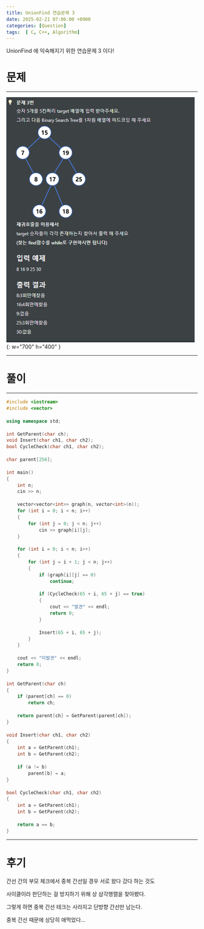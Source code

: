 ```yaml
---
title: UnionFind 연습문제 3
date: 2025-02-21 07:06:00 +0900
categories: [Question]  
tags:  [ C, C++, Algorithm]
---
```


UnionFind 에 익숙해지기 위한 연습문제 3 이다!

# 문제   
---------------------------------------
![Desktop View](/assets/img/unionfind3.png){: w="700" h="400" }

---------------------------------------

# 풀이
---------------------------------------

```c++
#include <iostream>
#include <vector>

using namespace std;

int GetParent(char ch);
void Insert(char ch1, char ch2);
bool CycleCheck(char ch1, char ch2);

char parent[256];

int main()
{
    int n;
    cin >> n;
    
    vector<vector<int>> graph(n, vector<int>(n));
    for (int i = 0; i < n; i++)
    {
        for (int j = 0; j < n; j++)
            cin >> graph[i][j];
    }
    
    for (int i = 0; i < n; i++)
    {
        for (int j = i + 1; j < n; j++)
        {
            if (graph[i][j] == 0)
                continue;
            
            if (CycleCheck(65 + i, 65 + j) == true)
            {
                cout << "발견" << endl;
                return 0;
            }
            
            Insert(65 + i, 65 + j);
        }
    }
    
    cout << "미발견" << endl;
    return 0;
}

int GetParent(char ch)
{
    if (parent[ch] == 0)
        return ch;
    
    return parent[ch] = GetParent(parent[ch]);
}

void Insert(char ch1, char ch2)
{
    int a = GetParent(ch1);
    int b = GetParent(ch2);
    
    if (a != b)
        parent[b] = a;
}

bool CycleCheck(char ch1, char ch2)
{
    int a = GetParent(ch1);
    int b = GetParent(ch2);
    
    return a == b;
}
```

---------------------------------------

# 후기

간선 간의 부모 체크에서 중복 간선일 경우 서로 왔다 갔다 하는 것도

사이클이라 판단하는 걸 방지하기 위해 상 삼각행렬을 찾아봤다.

그렇게 하면 중복 간선 테크는 사라지고 단방향 간선만 남는다.

중복 간선 때문에 상당히 애먹었다...
